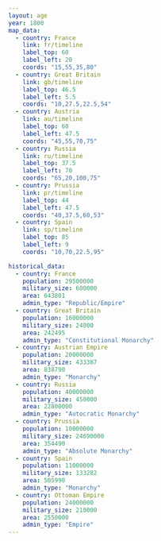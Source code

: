 ```yaml
---
layout: age
year: 1800
map_data:
  - country: France
    link: fr/timeline
    label_top: 60
    label_left: 20
    coords: "15,55,35,80"
  - country: Great Britain
    link: gb/timeline
    label_top: 46.5
    label_left: 5.5
    coords: "10,27.5,22.5,54"
  - country: Austria
    link: au/timeline
    label_top: 60
    label_left: 47.5
    coords: "45,55,70,75"
  - country: Russia
    link: ru/timeline
    label_top: 37.5
    label_left: 70
    coords: "65,20,100,75"
  - country: Prussia
    link: pr/timeline
    label_top: 44
    label_left: 47.5
    coords: "40,37.5,60,53"
  - country: Spain
    link: sp/timeline
    label_top: 85
    label_left: 9
    coords: "10,70,22.5,95"

historical_data:
  - country: France
    population: 29500000
    military_size: 600000
    area: 643801
    admin_type: "Republic/Empire"
  - country: Great Britain
    population: 16000000
    military_size: 24000
    area: 242495
    admin_type: "Constitutional Monarchy"
  - country: Austrian Empire
    population: 20000000
    military_size: 433387
    area: 838790
    admin_type: "Monarchy"
  - country: Russia
    population: 40000000
    military_size: 450000
    area: 22800000
    admin_type: "Autocratic Monarchy"
  - country: Prussia
    population: 10000000
    military_size: 24690000
    area: 354490
    admin_type: "Absolute Monarchy"
  - country: Spain
    population: 11000000
    military_size: 133282
    area: 505990
    admin_type: "Monarchy"
  - country: Ottoman Empire
    population: 24000000
    military_size: 210000
    area: 2550000
    admin_type: "Empire"
---
```

